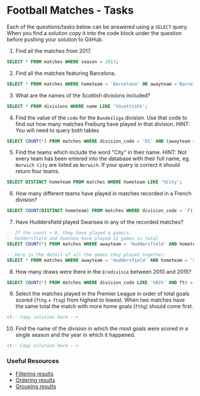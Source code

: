 # Football Matches - Tasks

Each of the questions/tasks below can be answered using a `SELECT` query. When you find a solution copy it into the code block under the question before pushing your solution to GitHub.

1) Find all the matches from 2017.

```sql
SELECT * FROM matches WHERE season = 2017;


```

2) Find all the matches featuring Barcelona.

```sql
SELECT * FROM matches WHERE hometeam = 'Barcelona' OR awayteam ='Barcelona';


```

3) What are the names of the Scottish divisions included?

```sql
SELECT * FROM divisions WHERE name LIKE '%Scottish%';


```

4) Find the value of the `code` for the `Bundesliga` division. Use that code to find out how many matches Freiburg have played in that division. HINT: You will need to query both tables

```sql
SELECT COUNT(*) FROM matches WHERE division_code = 'D1' AND (awayteam = 'Freiburg' OR hometeam = 'Freiburg');


```

5)  Find the teams which include the word "City" in their name. HINT: Not every team has been entered into the database with their full name, eg. `Norwich City` are listed as `Norwich`. If your query is correct it should return four teams.

```sql
SELECT DISTINCT hometeam FROM matches WHERE hometeam LIKE '%City';


```

6) How many different teams have played in matches recorded in a French division?

```sql
SELECT COUNT(DISTINCT hometeam) FROM matches WHERE division_code = 'F1' OR division_code = 'F2';


```

7) Have Huddersfield played Swansea in any of the recorded matches?

```sql
-- If the count > 0, they have played a game/s.
-- Huddersfield and Swansea have played 12 games in total
SELECT COUNT(*) FROM matches WHERE awayteam = 'Huddersfield' AND hometeam = 'Swansea' OR hometeam = 'Huddersfield' AND awayteam = 'Swansea';

-- Here is the detail of all the games they played together:
SELECT * FROM matches WHERE awayteam = 'Huddersfield' AND hometeam = 'Swansea' OR hometeam = 'Huddersfield' AND awayteam = 'Swansea';


```

8) How many draws were there in the `Eredivisie` between 2010 and 2015?

```sql
SELECT COUNT(*) FROM matches WHERE division_code LIKE '%N1%' AND ftr = 'D' AND season > '2009' AND season < '2016';

```

9) Select the matches played in the Premier League in order of total goals scored (`fthg` + `ftag`) from highest to lowest. When two matches have the same total the match with more home goals (`fthg`) should come first. 

```sql
<!-- Copy solution here -->


```

10) Find the name of the division in which the most goals were scored in a single season and the year in which it happened.

```sql
<!-- Copy solution here -->


```

### Useful Resources

- [Filtering results](https://www.w3schools.com/sql/sql_where.asp)
- [Ordering results](https://www.w3schools.com/sql/sql_orderby.asp)
- [Grouping results](https://www.w3schools.com/sql/sql_groupby.asp)